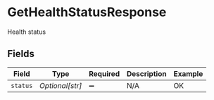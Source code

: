 # GetHealthStatusResponse

Health status


## Fields

| Field              | Type               | Required           | Description        | Example            |
| ------------------ | ------------------ | ------------------ | ------------------ | ------------------ |
| `status`           | *Optional[str]*    | :heavy_minus_sign: | N/A                | OK                 |